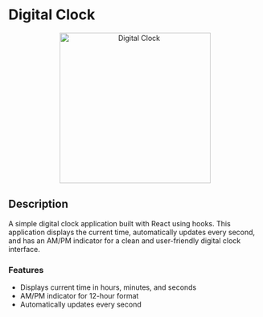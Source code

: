 # Digital Clock

<div align="center">
  

  
</div>


<p align="center">
  <img src="./path-to-image.png" alt="Digital Clock" width="300"/>
</p>

## Description

A simple digital clock application built with React using hooks. This application displays the current time, automatically updates every second, and has an AM/PM indicator for a clean and user-friendly digital clock interface.

### Features
- Displays current time in hours, minutes, and seconds
- AM/PM indicator for 12-hour format
- Automatically updates every second
